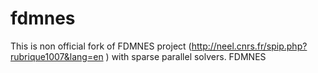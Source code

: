 # fdmnes
This is non official fork of FDMNES project (http://neel.cnrs.fr/spip.php?rubrique1007&lang=en ) with sparse parallel solvers.
FDMNES
